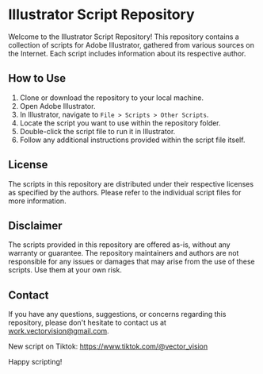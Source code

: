# Illustrator Script Repository

Welcome to the Illustrator Script Repository! This repository contains a collection of scripts for Adobe Illustrator, gathered from various sources on the Internet. Each script includes information about its respective author.

## How to Use

1. Clone or download the repository to your local machine.
2. Open Adobe Illustrator.
3. In Illustrator, navigate to `File > Scripts > Other Scripts`.
4. Locate the script you want to use within the repository folder.
5. Double-click the script file to run it in Illustrator.
6. Follow any additional instructions provided within the script file itself.

## License

The scripts in this repository are distributed under their respective licenses as specified by the authors. Please refer to the individual script files for more information.

## Disclaimer

The scripts provided in this repository are offered as-is, without any warranty or guarantee. The repository maintainers and authors are not responsible for any issues or damages that may arise from the use of these scripts. Use them at your own risk.

## Contact

If you have any questions, suggestions, or concerns regarding this repository, please don't hesitate to contact us at [work.vectorvision@gmail.com](mailto:work.vectorvision@gmail.com).

New script on Tiktok: https://www.tiktok.com/@vector_vision

Happy scripting!
